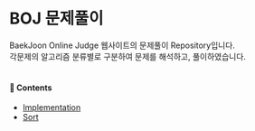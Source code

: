 # BOJ 문제풀이

BaekJoon Online Judge 웹사이트의 문제풀이 Repository입니다.
<br>
각문제의 알고리즘 분류별로 구분하여 문제를 해석하고, 풀이하였습니다.
<br>
<br>

#### 🚀 Contents
- [Implementation](./src/Implementation)
- [Sort](./src/Sort)



